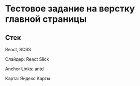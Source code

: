 # Тестовое задание на верстку главной страницы

## Стек

React, SCSS

Слайдер: React Slick

Anchor Links: antd

Карта: Яндекс Карты



